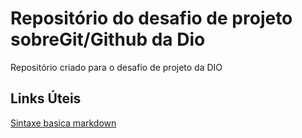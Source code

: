 # Repositório do desafio de projeto sobreGit/Github da Dio
Repositório criado para o desafio de projeto da DIO

## Links Úteis 
[Sintaxe basica markdown](https://www.markdownguide.org/basic-syntax/)
